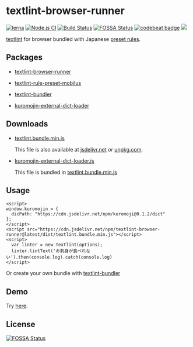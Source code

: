 # textlint-browser-runner
[![lerna](https://img.shields.io/badge/maintained%20with-lerna-cc00ff.svg)](https://lerna.js.org/)
[![Node.js CI](https://github.com/mobilusoss/textlint-browser-runner/workflows/Node.js%20CI/badge.svg)](https://github.com/mobilusoss/textlint-browser-runner/actions?query=workflow%3A%22Node.js+CI%22)
[![Build Status](https://travis-ci.com/mobilusoss/textlint-browser-runner.svg?branch=master)](https://travis-ci.com/mobilusoss/textlint-browser-runner)
[![FOSSA Status](https://app.fossa.io/api/projects/git%2Bgithub.com%2Fmobilusoss%2Ftextlint-browser-runner.svg?type=shield)](https://app.fossa.io/projects/git%2Bgithub.com%2Fmobilusoss%2Ftextlint-browser-runner?ref=badge_shield)
[![codebeat badge](https://codebeat.co/badges/7d36c660-3695-47cd-b0a8-d8490200f6f9)](https://codebeat.co/projects/github-com-mobilusoss-textlint-browser-runner-master)
[![](https://data.jsdelivr.com/v1/package/npm/textlint-browser-runner/badge)](https://www.jsdelivr.com/package/npm/textlint-browser-runner)

[textlint](https://github.com/textlint/textlint "textlint") for browser bundled with Japanese [preset rules](https://www.npmjs.com/package/textlint-rule-preset-mobilus).

## Packages

- [textlint-browser-runner](https://www.npmjs.com/package/textlint-browser-runner)

- [textlint-rule-preset-mobilus](https://www.npmjs.com/package/textlint-rule-preset-mobilus)

- [textlint-bundler](https://www.npmjs.com/package/textlint-bundler)

- [kuromojin-external-dict-loader](https://github.com/mobilusoss/textlint-browser-runner/tree/master/packages/kuromojin-external-dict-loader)


## Downloads

- [textlint.bundle.min.js](https://mobilusoss.github.io/textlint-browser-runner/downloads/textlint.bundle.min.js)

  This file is also available at [jsdelivr.net](https://cdn.jsdelivr.net/npm/textlint-browser-runner/index.min.js) or [unpkg.com](https://unpkg.com/textlint-browser-runner/dist/textlint.bundle.min.js).

- [kuromojin-external-dict-loader.js](https://mobilusoss.github.io/textlint-browser-runner/downloads/kuromojin-external-dict-loader.js)

  This file is bundled in [textlint.bundle.min.js](https://mobilusoss.github.io/textlint-browser-runner/downloads/textlint.bundle.min.js)


## Usage

```
<script>
window.kuromojin = {
  dicPath: "https://cdn.jsdelivr.net/npm/kuromoji@0.1.2/dict"
};
</script>
<script src="https://cdn.jsdelivr.net/npm/textlint-browser-runner@latest/dist/textlint.bundle.min.js"></script>
<script>
  var linter = new Textlint(options);
  linter.lintText('お刺身が食べれない').then(console.log).catch(console.log)
</script>
```

Or create your own bundle with [textlint-bundler](https://github.com/mobilusoss/textlint-browser-runner/tree/master/packages/textlint-bundler)

## Demo

Try [here](https://mobilusoss.github.io/textlint-browser-runner/demo.html).

## License
[![FOSSA Status](https://app.fossa.io/api/projects/git%2Bgithub.com%2Fmobilusoss%2Ftextlint-browser-runner.svg?type=large)](https://app.fossa.io/projects/git%2Bgithub.com%2Fmobilusoss%2Ftextlint-browser-runner?ref=badge_large)
